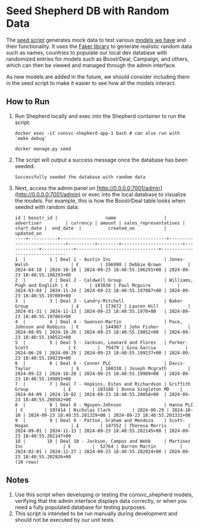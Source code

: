 # Seed Shepherd DB with Random Data

The [seed script](../../consvc_shepherd/management/commands/seed.py) generates mock data to test various [models we have](../../consvc_shepherd/models.py) and their functionality. It uses the [Faker library](https://faker.readthedocs.io/en/master/) to generate realistic random data such as names, countries to populate our local dev database with randomized entries for models such as
BoostrDeal, Campaign, and others, which can then be viewed and
managed through the admin interface.

As new models are added in the future, we should consider including them in the seed script to make it easier to see how all the models interact.

## How to Run

1. Run Shepherd locally and exec into the Shepherd container to run the script:
    ```shell
    docker exec -it consvc-shepherd-app-1 bash # can also run with `make debug`

    docker manage.py seed
    ```

1. The script will output a success message once the database has been seeded:
    ```shell
    Successfully seeded the database with random data
    ```
1. Next, access the admin panel on [http://0.0.0.0:7001/admin](http://0.0.0.0:7001/admin) or exec into the local database to visualize the models. For example, this is how the BoostrDeal table looks when seeded with random data:
    ```shell
    id | boostr_id |                  name                  |         advertiser         | currency | amount | sales_representatives | start_date |  end_date  |          created_on           |          updated_on           
    ----+-----------+----------------------------------------+----------------------------+----------+--------+-----------------------+------------+------------+-------------------------------+-------------------------------
    1  |         1 | Deal 1 - Austin Inc                    | Jones-Walsh                | €        | 196990 | Debbie Brown          | 2024-04-18 | 2024-10-18 | 2024-09-23 18:40:55.196291+00 | 2024-09-23 18:40:55.196293+00
    2  |         2 | Deal 2 - Caldwell Group                | Williams, Pugh and English | €        | 183838 | Paul Mcguire          | 2024-03-04 | 2024-11-24 | 2024-09-23 18:40:55.197087+00 | 2024-09-23 18:40:55.197089+00
    3  |         3 | Deal 3 - Landry-Mitchell               | Baker Group                | £        | 173672 | Lauren Hill           | 2024-01-31 | 2024-11-13 | 2024-09-23 18:40:55.1978+00   | 2024-09-23 18:40:55.197803+00
    4  |         4 | Deal 4 - Swanson-Martin                | Pace, Johnson and Robbins  | €        | 144987 | John Fisher           | 2024-08-05 | 2024-10-26 | 2024-09-23 18:40:55.19852+00  | 2024-09-23 18:40:55.198522+00
    5  |         5 | Deal 5 - Jackson, Leonard and Flores   | Parker-Scott               | €        |  79479 | Gina Garcia           | 2024-06-28 | 2024-09-29 | 2024-09-23 18:40:55.199237+00 | 2024-09-23 18:40:55.199239+00
    6  |         6 | Deal 6 - Conner PLC                    | Davis-Taylor               | $        | 160330 | Joseph Mcgrath        | 2024-09-22 | 2024-10-20 | 2024-09-23 18:40:55.19989+00  | 2024-09-23 18:40:55.199893+00
    7  |         7 | Deal 7 - Hopkins, Estes and Richardson | Griffith Group             | £        | 103188 | Donna Singleton MD    | 2024-04-09 | 2024-10-02 | 2024-09-23 18:40:55.20058+00  | 2024-09-23 18:40:55.200582+00
    8  |         8 | Deal 8 - Nguyen-Johnson                | Hanna PLC                  | €        | 197414 | Nicholas Clark        | 2024-06-29 | 2024-10-10 | 2024-09-23 18:40:55.201329+00 | 2024-09-23 18:40:55.201331+00
    9  |         9 | Deal 9 - Patton, Graham and Mendoza    | Scott-Hogan                | £        | 147552 | Theresa Morris        | 2024-09-01 | 2024-11-13 | 2024-09-23 18:40:55.202145+00 | 2024-09-23 18:40:55.202147+00
    10 |        10 | Deal 10 - Jackson, Campos and Webb     | Martinez Inc               | €        |  52764 | Darren Martin         | 2024-02-01 | 2024-11-27 | 2024-09-23 18:40:55.202924+00 | 2024-09-23 18:40:55.202926+00
    (10 rows)
    ```

## Notes

1. Use this script when developing or testing the consvc_shepherd models, verifying that the admin interface displays data correctly, or when you need a fully populated database for testing purposes.
1. This script is intended to be run manually during development and should not be executed by our unit tests.